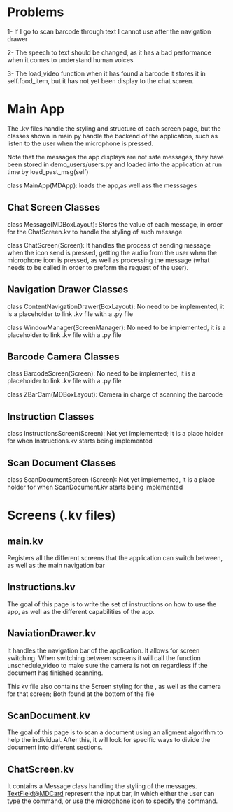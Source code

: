 ### 

# Problems
1- If I go to scan barcode through text I cannot use after the navigation drawer

2- The speech to text should be changed, as it has a bad performance when it comes to understand human voices

3- The load_video function when it has found a barcode it stores it in self.food_item, but it
has not yet been display to the chat screen.

# Main App
The .kv files handle the styling and structure of each screen page, but the classes shown in main.py handle the backend of the application, such as listen to the user when the microphone is pressed. 

Note that the messages the app displays are not safe messages, they have been stored in demo_users/users.py and loaded into the application at run time by load_past_msg(self)

class MainApp(MDApp): loads the app,as well ass the messsages 

## Chat Screen Classes
class Message(MDBoxLayout): Stores the value of each message, in order for the ChatScreen.kv to handle the styling of such message 

class ChatScreen(Screen): It handles the process of sending message when the icon send is pressed, getting the audio from the user when the microphone icon is pressed, as well as processing the message (what needs to be called in order to preform the request of the user).

## Navigation Drawer Classes
class ContentNavigationDrawer(BoxLayout): No need to be implemented, it is a placeholder to link .kv file with a .py file

class WindowManager(ScreenManager): No need to be implemented, it is a placeholder to link .kv file with a .py file

## Barcode Camera Classes
class BarcodeScreen(Screen): No need to be implemented, it is a placeholder to link .kv file with a .py file

class ZBarCam(MDBoxLayout): Camera in charge of scanning the barcode

## Instruction Classes
class InstructionsScreen(Screen): Not yet implemented; It is a place holder for when Instructions.kv starts being implemented

## Scan Document Classes
class ScanDocumentScreen (Screen): Not yet implemented, it is a place holder for when ScanDocument.kv starts being implemented

# Screens (.kv files)

## main.kv
Registers all the different screens that the application can switch between, as well as the main navigation bar

## Instructions.kv
The goal of this page is to write the set of instructions on how to use the app, as well as the different capabilities of the app.

## NaviationDrawer.kv
It handles the navigation bar of the application. It allows for screen switching. 
When switching between screens it will call the function unschedule_video to make sure the camera is not on regardless if the document has finished scanning. 

This kv file also contains the Screen styling for the <BarcodeScreen>, as well as the camera <ZBarCam> for that screen; Both found at the bottom of the file

## ScanDocument.kv
The goal of this page is to scan a document using an aligment algorithm to help the individual. After this, it will look for specific ways to divide the document into different sections. 

## ChatScreen.kv
It contains a Message class handling the styling of the messages.
<TextField@MDCard> represent the input bar, in which either the user can type the command, or use the microphone icon to specify the command.
